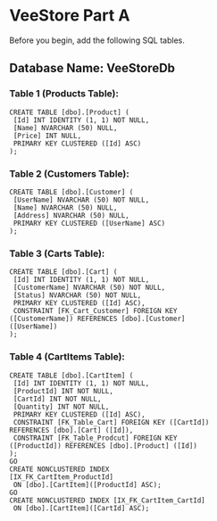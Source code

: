 # VeeStore Part A

Before you begin, add the following SQL tables.

## Database Name: VeeStoreDb

### Table 1 (Products Table):
```
CREATE TABLE [dbo].[Product] (
 [Id] INT IDENTITY (1, 1) NOT NULL,
 [Name] NVARCHAR (50) NULL,
 [Price] INT NULL,
 PRIMARY KEY CLUSTERED ([Id] ASC)
);
```
### Table 2 (Customers Table): 
```
CREATE TABLE [dbo].[Customer] (
 [UserName] NVARCHAR (50) NOT NULL,
 [Name] NVARCHAR (50) NULL,
 [Address] NVARCHAR (50) NULL,
 PRIMARY KEY CLUSTERED ([UserName] ASC)
);
```
### Table 3 (Carts Table):
```
CREATE TABLE [dbo].[Cart] (
 [Id] INT IDENTITY (1, 1) NOT NULL,
 [CustomerName] NVARCHAR (50) NOT NULL,
 [Status] NVARCHAR (50) NOT NULL,
 PRIMARY KEY CLUSTERED ([Id] ASC),
 CONSTRAINT [FK_Cart_Customer] FOREIGN KEY
([CustomerName]) REFERENCES [dbo].[Customer]
([UserName])
);
```
### Table 4 (CartItems Table):
```
CREATE TABLE [dbo].[CartItem] (
 [Id] INT IDENTITY (1, 1) NOT NULL,
 [ProductId] INT NOT NULL,
 [CartId] INT NOT NULL,
 [Quantity] INT NOT NULL,
 PRIMARY KEY CLUSTERED ([Id] ASC),
 CONSTRAINT [FK_Table_Cart] FOREIGN KEY ([CartId])
REFERENCES [dbo].[Cart] ([Id]),
 CONSTRAINT [FK_Table_Prodcut] FOREIGN KEY
([ProductId]) REFERENCES [dbo].[Product] ([Id])
);
GO
CREATE NONCLUSTERED INDEX
[IX_FK_CartItem_ProductId]
 ON [dbo].[CartItem]([ProductId] ASC);
GO
CREATE NONCLUSTERED INDEX [IX_FK_CartItem_CartId]
 ON [dbo].[CartItem]([CartId] ASC);
 ```
